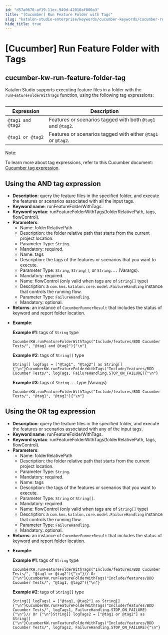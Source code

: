 ```yaml
---
id: "d57a0670-af19-11ec-949d-42010af000a3"
title: "[Cucumber] Run Feature Folder with Tags"
slug: "katalon-studio-enterprise/keywords/cucumber-keywords/cucumber-run-feature-folder-with-tags"
hide_title: true
---
```


# <a id="id_0" class="anchor_top_offset"/><a id="ariaid-title1" class="anchor_top_offset"/>[Cucumber] Run Feature Folder with Tags

  

## <a id="id_0__id" class="anchor_top_offset"/>cucumber-kw-run-feature-folder-tag

              
<p xmlns="http://www.w3.org/1999/xhtml" className="p">Katalon Studio supports executing feature files in a folder with   the <code className="ph codeph">runFeatureFolderWithTags</code> function, using the   following tag expressions:</p> 
      
<table xmlns="http://www.w3.org/1999/xhtml" className="table"><caption /><thead className="thead">     <tr className>       <th className="entry anchor_top_offset" id="id_0__id__entry__1">         <strong className="ph b">Expression</strong>       </th>       <th className="entry anchor_top_offset" id="id_0__id__entry__2">         <strong className="ph b">Description</strong>       </th>     </tr>   </thead><tbody className="tbody">     <tr className>       <td className="entry" headers="id_0__id__entry__1 id_0__id__entry__2 ">         <code className="ph codeph">@tag1 and @tag2</code>       </td>       <td className="entry" headers="id_0__id__entry__1 id_0__id__entry__2 ">Features or scenarios tagged with both <code className="ph codeph">@tag1</code> and         <code className="ph codeph">@tag2</code>.</td>     </tr>     <tr className>       <td className="entry" headers="id_0__id__entry__1 id_0__id__entry__2 ">         <code className="ph codeph">@tag1 or @tag2</code>       </td>       <td className="entry" headers="id_0__id__entry__1 id_0__id__entry__2 ">Features or scenarios tagged with either <code className="ph codeph">@tag1</code> or         <code className="ph codeph">@tag2</code>.</td>     </tr>   </tbody></table> 
      
<div xmlns="http://www.w3.org/1999/xhtml" className="note note note_note"><span className="note__title">Note:</span> 
  <p className="p">To learn more about tag expressions, refer to this Cucumber
    document: <a className="xref j-external-link" href="https://cucumber.io/docs/cucumber/api/#tag-expressions" target="_blank">Cucumber
      tag expression</a>.</p>
</div>
      
  

## <a id="id_0__id_1" class="anchor_top_offset"/>Using the AND tag expression

              
<ul xmlns="http://www.w3.org/1999/xhtml" className="ul">   <li className="li">     <strong className="ph b">Description</strong>: query the feature files in the     specified folder, and execute the features or scenarios associated     with all the input tags.</li>   <li className="li">     <strong className="ph b">Keyword name</strong>: runFeatureFolderWithTags.</li>   <li className="li">     <strong className="ph b">Keyword syntax</strong>:     runFeatureFolderWithTags(folderRelativePath, tags,     flowControl).</li>   <li className="li">     <strong className="ph b">Parameters</strong>:      <ul className="ul">       <li className="li">Name: folderRelativePath</li>       <li className="li">Description: the folder relative path that starts from the         current project location.</li>       <li className="li">Parameter Type: <code className="ph codeph">String</code>.</li>       <li className="li">Mandatory: required.</li>       <li className="li">Name: tags</li>       <li className="li">Description: the tags of the features or scenarios that you         want to execute.</li>       <li className="li">Parameter Type: <code className="ph codeph">String</code>, <code className="ph codeph">String[]</code>, or         <code className="ph codeph">String...</code> (Varargs).</li>       <li className="li">Mandatory: required.</li>       <li className="li">Name: flowControl (only valid when tags are of         <code className="ph codeph">String[]</code> type)</li>       <li className="li">Description: a         <code className="ph codeph">com.kms.katalon.core.model.FailureHandling</code> instance         that controls the running flow.</li>       <li className="li">Parameter Type: <code className="ph codeph">FailureHandling</code>.</li>       <li className="li">Mandatory: optional.</li>     </ul>   </li>   <li className="li">     <strong className="ph b">Returns</strong>: an instance of     <code className="ph codeph">CucumberRunnerResult</code> that includes the status of     keyword and report folder location.</li>   <li className="li">     <p className="p">       <strong className="ph b">Example</strong>:</p>     <p className="p">       <strong className="ph b">Example #1</strong>: tags of <code className="ph codeph">String</code>       type</p>     <pre className="pre codeblock"><code>CucumberKW.runFeatureFolderWithTags("Include/features/BDD Cucumber Tests/", "@tag1 and @tag2"){"\n"}</code></pre>     <p className="p">       <strong className="ph b">Example #2</strong>: tags of <code className="ph codeph">String[]</code>       type</p>     <pre className="pre codeblock"><code>String[] logTags = ["@tag1", "@tag2"] as String[]{"\n"}CucumberKW.runFeatureFolderWithTags("Include/features/BDD Cucumber Tests/", logTags, FailureHandling.STOP_ON_FAILURE){"\n"}</code></pre>     <p className="p">       <strong className="ph b">Example #3</strong>: tags of <code className="ph codeph">String...</code> type       (Varargs)</p>     <pre className="pre codeblock"><code>CucumberKW.runFeatureFolderWithTags("Include/features/BDD Cucumber Tests/", "@tag1", "@tag2"){"\n"}</code></pre>   </li> </ul> 
      
  

## <a id="id_0__id_2" class="anchor_top_offset"/>Using the OR tag expression

              
<ul xmlns="http://www.w3.org/1999/xhtml" className="ul">   <li className="li">     <strong className="ph b">Description</strong>: query the feature files in the     specified folder, and execute the features or scenarios associated     with any of the input tags.</li>   <li className="li">     <strong className="ph b">Keyword name</strong>: runFeatureFolderWithTags.</li>   <li className="li">     <strong className="ph b">Keyword syntax</strong>:     runFeatureFolderWithTags(folderRelativePath, tags,     flowControl).</li>   <li className="li">     <strong className="ph b">Parameters</strong>:      <ul className="ul">       <li className="li">Name: folderRelativePath</li>       <li className="li">Description: the folder relative path that starts from the         current project location.</li>       <li className="li">Parameter Type: <code className="ph codeph">String</code>.</li>       <li className="li">Mandatory: required.</li>       <li className="li">Name: tags</li>       <li className="li">Description: the tags of the features or scenarios that you         want to execute.</li>       <li className="li">Parameter Type: <code className="ph codeph">String</code> or         <code className="ph codeph">String[]</code>.</li>       <li className="li">Mandatory: required.</li>       <li className="li">Name: flowControl (only valid when tags are of         <code className="ph codeph">String[]</code> type)</li>       <li className="li">Description: a         <code className="ph codeph">com.kms.katalon.core.model.FailureHandling</code> instance         that controls the running flow.</li>       <li className="li">Parameter Type: <code className="ph codeph">FailureHandling</code>.</li>       <li className="li">Mandatory: optional.</li>     </ul>   </li>   <li className="li">     <strong className="ph b">Returns</strong>: an instance of     <code className="ph codeph">CucumberRunnerResult</code> that includes the status of     keyword and report folder location.</li>   <li className="li">     <p className="p">       <strong className="ph b">Example</strong>:</p>     <p className="p">       <strong className="ph b">Example #1</strong>: tags of <code className="ph codeph">String</code>       type</p>     <pre className="pre codeblock"><code>CucumberKW.runFeatureFolderWithTags("Include/features/BDD Cucumber Tests/", "@tag1 or @tag2"){"\n"}// Or {"\n"}CucumberKW.runFeatureFolderWithTags("Include/features/BDD Cucumber Tests/", "@tag1, @tag2"){"\n"}</code></pre>     <p className="p">       <strong className="ph b">Example #2</strong>: tags of <code className="ph codeph">String[]</code>       type</p>     <pre className="pre codeblock"><code>String[] logTags1 = ["@tag1, @tag2"] as String[]{"\n"}CucumberKW.runFeatureFolderWithTags("Include/features/BDD Cucumber Tests/", logTags1, FailureHandling.STOP_ON_FAILURE){"\n"}// Or {"\n"}String[] logTags2 = ["@tag1 or @tag2"] as String[]{"\n"}CucumberKW.runFeatureFolderWithTags("Include/features/BDD Cucumber Tests/", logTags2, FailureHandling.STOP_ON_FAILURE){"\n"}</code></pre>   </li> </ul> 
      

